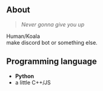 ## About 
> *Never gonna give you up*  

Human/Koala  
make discord bot or something else.

## Programming language
- **Python**
- a little C++/JS


<!---
lchenglin29/lchenglin29 is a ✨ special ✨ repository because its `README.md` (this file) appears on your GitHub profile.
You can click the Preview link to take a look at your changes.
--->
